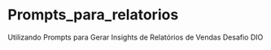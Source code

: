 # Prompts_para_relatorios
 Utilizando Prompts para Gerar Insights de Relatórios de Vendas
 Desafio DIO
